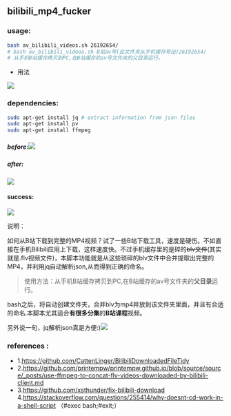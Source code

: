 ## bilibili_mp4_fucker

###  usage:

```sh
bash av_bilibili_videos.sh 26192654/
# bash av_bilibili_videos.sh B站av号(此文件夹从手机缓存导出)26192654/
# 从手机B站缓存拷贝到PC,在B站缓存的av号文件夹的父目录运行。
```

- 用法

![](/home/curie/gitcode/bilibili_mp4_fucker/pics/usage.JPG)

### dependencies:

```sh
sudo apt-get install jq # extract information from json files
sudo apt-get install pv
sudo apt-get install ffmpeg
```

##### before:![](/home/curie/gitcode/bilibili_mp4_fucker/pics/before.JPG)

##### after:

![](/home/curie/gitcode/bilibili_mp4_fucker/pics/after.JPG)

#### success:

![](/home/curie/gitcode/bilibili_mp4_fucker/pics/ok.JPG)

说明：

如何从B站下载到完整的MP4视频？试了一些B站下载工具，速度是硬伤。不如直接在手机Bilibili应用上下载，这样速度快。不过手机缓存里的是碎的~~blv文件~~(其实就是.flv视频文件)，本脚本功能就是从这些琐碎的blv文件中合并提取出完整的MP4，并利用jq自动解析json,从而得到正确的命名。

> 使用方法：从手机B站缓存拷贝到PC,在B站缓存的av号文件夹的**父目录**运行。

bash之后，将自动创建文件夹，合并blv为mp4并放到该文件夹里面，并且有合适的命名.本脚本尤其适合**有很多分集**的**B站课程**视频。



另外说一句，jq解析json真是方便:)![](/home/curie/gitcode/bilibili_mp4_fucker/pics/jq.JPG)

### references : 
- 1.https://github.com/CattenLinger/BilibiliDownloadedFileTidy 
- 2.https://github.com/printempw/printempw.github.io/blob/source/source/_posts/use-ffmpeg-to-concat-flv-videos-downloaded-by-bilibili-client.md
- 3.https://github.com/xsthunder/fix-bilibili-download
	 4.https://stackoverflow.com/questions/255414/why-doesnt-cd-work-in-a-shell-script （#exec bash;#exit;）	

 